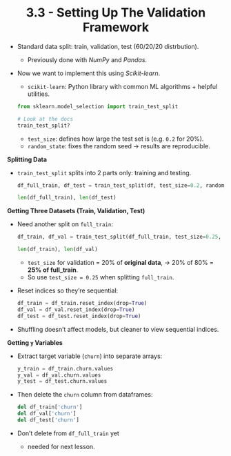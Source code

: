 <h1 align="center">3.3 - Setting Up The Validation Framework</h1>

- Standard data split: train, validation, test (60/20/20 distrbution).
  - Previously done with _NumPy_ and _Pandas_.
- Now we want to implement this using _Scikit-learn_.

  - `scikit-learn`: Python library with common ML algorithms + helpful utilities.

  ```python
  from sklearn.model_selection import train_test_split

  # Look at the docs
  train_test_split?
  ```

  - `test_size`: defines how large the test set is (e.g. `0.2` for 20%).
  - `random_state`: fixes the random seed -> results are reproducible.

**Splitting Data**

- `train_test_split` splits into 2 parts only: training and testing.

  ```py
  df_full_train, df_test = train_test_split(df, test_size=0.2, random_state=1)

  len(df_full_train), len(df_test)
  ```

**Getting Three Datasets (Train, Validation, Test)**

- Need another split on `full_train`:

  ```py
  df_train, df_val = train_test_split(df_full_train, test_size=0.25, random_state=1)

  len(df_train), len(df_val)
  ```

  - `test_size` for validation = 20% of **original data**,
    → 20% of 80% = **25% of full_train**.
  - So use `test_size = 0.25` when splitting `full_train`.

- Reset indices so they’re sequential:

  ```python
  df_train = df_train.reset_index(drop=True)
  df_val = df_val.reset_index(drop=True)
  df_test = df_test.reset_index(drop=True)
  ```

- Shuffling doesn’t affect models, but cleaner to view sequential indices.

**Getting `y` Variables**

- Extract target variable (`churn`) into separate arrays:

  ```python
  y_train = df_train.churn.values
  y_val = df_val.churn.values
  y_test = df_test.churn.values
  ```

- Then delete the `churn` column from dataframes:

  ```python
  del df_train['churn']
  del df_val['churn']
  del df_test['churn']
  ```

- Don’t delete from `df_full_train` yet
  - needed for next lesson.
